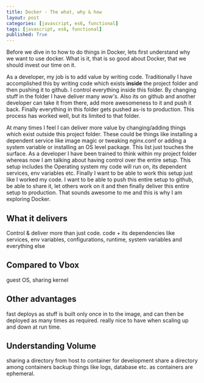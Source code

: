 ```yaml
---
title: Docker - The what, why & how
layout: post
categories: [javascript, es6, functional]
tags: [javascript, es6, functional]
published: True
---
```


Before we dive in to how to do things in Docker, lets first understand why we want to use docker. What is it, that is so good about Docker, that we should invest our time on it.

As a developer, my job is to add value by writing code. Traditionally I have accomplished this by writing code which exists __inside__ the project folder and then pushing it to github. I control everything inside this folder. By changing stuff in the folder I have deliver many _wow's_. Also its on github and another developer can take it from there, add more awesomeness to it and push it back. Finally everything in this folder gets pushed as-is to production. This process has worked well, but its limited to that folder.

At many times I feel I can deliver more value by changing/adding things which exist outside this project folder. These could be things like installing a dependent service like image magic or tweaking nginx.conf or adding a system variable or installing an OS level package. This list just touches the surface. As a developer I have been trained to think within my project folder whereas now I am talking about having control over the entire setup. This setup includes the Operating system my code will run on, its dependent services, env variables etc. Finally I want to be able to work this setup just like I worked my code. I want to be able to push this entire setup to github, be able to share it, let others work on it and then finally deliver this entire setup to production. That sounds awesome to me and this is why I am exploring Docker.

## What it delivers

Control & deliver more than just code.
code + its dependencies like services, env variables, configurations, runtime, system variables and everything else

## Compared to Vbox

guest OS, sharing kernel

## Other advantages

fast deploys as stuff is built only once in to the image, and can then be deployed as many times as required. really nice to have when scaling up and down at run time.

## Understanding Volume

sharing a directory from host to container for development
share a directory among containers
backup things like logs, database etc. as containers are ephemeral.

